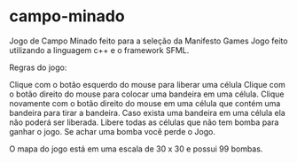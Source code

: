 # campo-minado
Jogo de Campo Minado feito para a seleção da Manifesto Games
Jogo feito utilizando a linguagem c++ e o framework SFML.

Regras do jogo:

Clique com o botão esquerdo do mouse para liberar uma célula
Clique com o botão direito do mouse para colocar uma bandeira em uma célula.
Clique novamente com o botão direito do mouse em uma célula que contém uma bandeira para tirar a bandeira.
Caso exista uma bandeira em uma célula ela não poderá ser liberada.
Libere todas as células que não tem bomba para ganhar o jogo.
Se achar uma bomba você perde o Jogo.

O mapa do jogo está em uma escala de 30 x 30
e possui 99 bombas.
